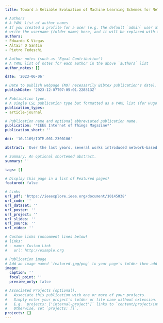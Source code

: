 ```yaml
---
title: Toward a Reliable Evaluation of Machine Learning Schemes for Network-Based Intrusion Detection

# Authors
# A YAML list of author names
# If you created a profile for a user (e.g. the default `admin` user at `content/authors/admin/`), 
# write the username (folder name) here, and it will be replaced with their full name and linked to their profile.
authors:
- Eduardo K Viegas
- Altair O Santin
- Pietro Tedeschi

# Author notes (such as 'Equal Contribution')
# A YAML list of notes for each author in the above `authors` list
author_notes: []

date: '2023-06-06'

# Date to publish webpage (NOT necessarily Bibtex publication's date).
publishDate: '2023-12-07T07:05:01.228313Z'

# Publication type.
# A single CSL publication type but formatted as a YAML list (for Hugo requirements).
publication_types:
- article-journal

# Publication name and optional abbreviated publication name.
publication: '*IEEE Internet of Things Magazine*'
publication_short: ''

doi: '10.1109/IOTM.001.2300106'

abstract: 'Over the last years, several works introduced network-based intrusion detection schemes based on machine learning techniques for securing IoT devices. Despite the promising results, proposed approaches are rarely adopted in production environments. Networked environments exhibit highly unpredictable behavior, unlike other areas where machine learning has been effectively adopted. Unfortunately, the changing behavior during the time may lead to higher classification errors than those measured in the test phase. In this study, we demonstrate that the existing machine learning techniques applied for network traffic classification fail when facing the characteristics of real-world environments. The experiments analyzed more than 30 TB of data spanning 10 years of real network traffic and 9 intrusion detection datasets. Besides the analysis, we define a set of guidelines to build reliable application of machine learning for network traffic classification, which may guide future research and ensure the reliability of machine learning model deployment in production environments.'

# Summary. An optional shortened abstract.
summary: ''

tags: []

# Display this page in a list of Featured pages?
featured: false

# Links
url_pdf: 'https://ieeexplore.ieee.org/document/10145038'
url_code: ''
url_dataset: ''
url_poster: ''
url_project: ''
url_slides: ''
url_source: ''
url_video: ''

# Custom links (uncomment lines below)
# links:
# - name: Custom Link
#   url: http://example.org

# Publication image
# Add an image named `featured.jpg/png` to your page's folder then add a caption below.
image:
  caption: ''
  focal_point: ''
  preview_only: false

# Associated Projects (optional).
#   Associate this publication with one or more of your projects.
#   Simply enter your project's folder or file name without extension.
#   E.g. `projects: ['internal-project']` links to `content/project/internal-project/index.md`.
#   Otherwise, set `projects: []`.
projects: []
---
```

